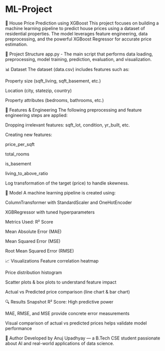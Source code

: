 # ML-Project

🏡 House Price Prediction using XGBoost
This project focuses on building a machine learning pipeline to predict house prices using a dataset of residential properties. The model leverages feature engineering, data preprocessing, and the powerful XGBoost Regressor for accurate price estimation.

📁 Project Structure
app.py - The main script that performs data loading, preprocessing, model training, prediction, evaluation, and visualization.

📊 Dataset
The dataset (data.csv) includes features such as:

Property size (sqft_living, sqft_basement, etc.)

Location (city, statezip, country)

Property attributes (bedrooms, bathrooms, etc.)

🔧 Features & Engineering
The following preprocessing and feature engineering steps are applied:

Dropping irrelevant features: sqft_lot, condition, yr_built, etc.

Creating new features:

price_per_sqft

total_rooms

is_basement

living_to_above_ratio

Log transformation of the target (price) to handle skewness.

🧠 Model
A machine learning pipeline is created using:

ColumnTransformer with StandardScaler and OneHotEncoder

XGBRegressor with tuned hyperparameters

Metrics Used:
R² Score

Mean Absolute Error (MAE)

Mean Squared Error (MSE)

Root Mean Squared Error (RMSE)

📈 Visualizations
Feature correlation heatmap

Price distribution histogram

Scatter plots & box plots to understand feature impact

Actual vs Predicted price comparison (line chart & bar chart)

🔍 Results Snapshot
R² Score: High predictive power

MAE, RMSE, and MSE provide concrete error measurements

Visual comparison of actual vs predicted prices helps validate model performance




📌 Author
Developed by Anuj Upadhyay — a B.Tech CSE student passionate about AI and real-world applications of data science.



